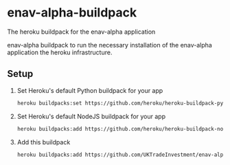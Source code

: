 # enav-alpha-buildpack
The heroku buildpack for the enav-alpha application

enav-alpha buildpack to run the necessary installation of the enav-alpha application the heroku infrastructure.  

## Setup

1. Set Heroku's default Python buildpack for your app

    ```bash
    heroku buildpacks:set https://github.com/heroku/heroku-buildpack-python
    ```

2. Set Heroku's default NodeJS buildpack for your app

    ```bash
    heroku buildpacks:add https://github.com/heroku/heroku-buildpack-nodejs
    ```

3. Add this buildpack

    ```bash
    heroku buildpacks:add https://github.com/UKTradeInvestment/enav-alpha-buildpack.git
    ```
